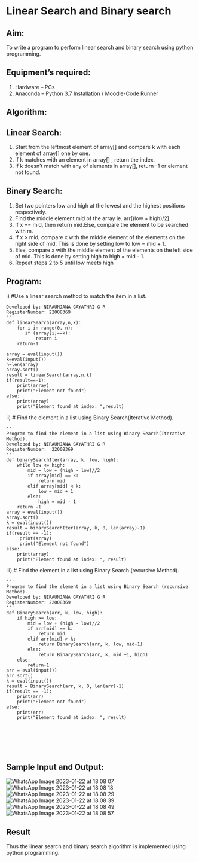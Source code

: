 # Linear Search and Binary search
## Aim:
To write a program to perform linear search and binary search using python programming.
## Equipment’s required:
1.	Hardware – PCs
2.	Anaconda – Python 3.7 Installation / Moodle-Code Runner
## Algorithm:
## Linear Search:
1.	Start from the leftmost element of array[] and compare k with each element of array[] one by one.
2.	If k matches with an element in array[] , return the index.
3.	If k doesn’t match with any of elements in array[], return -1 or element not found.
## Binary Search:
1.	Set two pointers low and high at the lowest and the highest positions respectively.
2.	Find the middle element mid of the array ie. arr[(low + high)/2]
3.	If x == mid, then return mid.Else, compare the element to be searched with m.
4.	If x > mid, compare x with the middle element of the elements on the right side of mid. This is done by setting low to low = mid + 1.
5.	Else, compare x with the middle element of the elements on the left side of mid. This is done by setting high to high = mid - 1.
6.	Repeat steps 2 to 5 until low meets high
## Program:
i)	#Use a linear search method to match the item in a list.
```
Developed by: NIRAUNJANA GAYATHRI G R
RegisterNumber: 22008369
'''
def linearSearch(array,n,k):
    for i in range(0, n):
       if (array[i]==k):
           return i
    return-1
    
array = eval(input())
k=eval(input())
n=len(array)
array.sort()
result = linearSearch(array,n,k)
if(result==-1):
    print(array)
    print("Element not found")
else:
    print(array)
    print("Element found at index: ",result)

```
ii)	# Find the element in a list using Binary Search(Iterative Method).
```
''' 
Program to find the element in a list using Binary Search(Iterative Method)..
Developed by: NIRAUNJANA GAYATHRI G R
RegisterNumber:  22008369
'''
def binarySearchIter(array, k, low, high):
    while low <= high:
        mid = low + (high - low)//2
        if array[mid] == k:
            return mid
        elif array[mid] < k:
            low = mid + 1
        else:
            high = mid - 1
    return -1
array = eval(input())
array.sort()
k = eval(input()) 
result = binarySearchIter(array, k, 0, len(array)-1)
if(result == -1):
     print(array)
     print("Element not found")
else:
    print(array)
    print("Element found at index: ", result)

```
iii)	# Find the element in a list using Binary Search (recursive Method).
```
''' 
Program to find the element in a list using Binary Search (recursive Method).
Developed by: NIRAUNJANA GAYATHRI G R
RegisterNumber: 22008369
'''
def BinarySearch(arr, k, low, high):
    if high >= low:
        mid = low + (high - low)//2
        if arr[mid] == k:
            return mid
        elif arr[mid] > k:
            return BinarySearch(arr, k, low, mid-1)
        else:
            return BinarySearch(arr, k, mid +1, high)
    else: 
        return-1
arr = eval(input())
arr.sort()
k = eval(input()) 
result = BinarySearch(arr, k, 0, len(arr)-1)
if(result == -1):
    print(arr)
    print("Element not found")
else:
    print(arr)
    print("Element found at index: ", result)







```
## Sample Input and Output:

![WhatsApp Image 2023-01-22 at 18 08 07](https://user-images.githubusercontent.com/119395610/213916309-fcd1e6ca-ff75-4038-b435-2ca6ac2d8f8b.jpg)
![WhatsApp Image 2023-01-22 at 18 08 18](https://user-images.githubusercontent.com/119395610/213916317-b1bda320-585f-47f6-8fcf-5dcadab42cb1.jpg)
![WhatsApp Image 2023-01-22 at 18 08 29](https://user-images.githubusercontent.com/119395610/213916326-342aa014-5994-4a8f-8112-1a21612544c6.jpg)
![WhatsApp Image 2023-01-22 at 18 08 39](https://user-images.githubusercontent.com/119395610/213916340-3d3010c7-c508-468c-8d34-c36674b71058.jpg)
![WhatsApp Image 2023-01-22 at 18 08 49](https://user-images.githubusercontent.com/119395610/213916351-9c8c5874-b490-4118-8ba7-3602201727d0.jpg)
![WhatsApp Image 2023-01-22 at 18 08 57](https://user-images.githubusercontent.com/119395610/213916357-f1314293-39fa-45cb-b4c3-d5ef2e27468f.jpg)




## Result
Thus the linear search and binary search algorithm is implemented using python programming.
